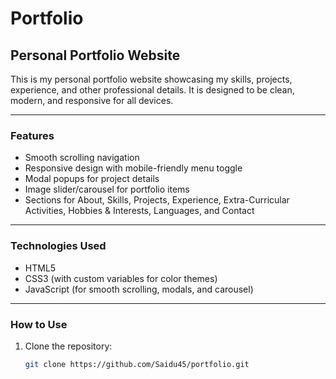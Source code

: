 # Portfolio

## Personal Portfolio Website

This is my personal portfolio website showcasing my skills, projects, experience, and other professional details. It is designed to be clean, modern, and responsive for all devices.

---

### Features

- Smooth scrolling navigation
- Responsive design with mobile-friendly menu toggle
- Modal popups for project details
- Image slider/carousel for portfolio items
- Sections for About, Skills, Projects, Experience, Extra-Curricular Activities, Hobbies & Interests, Languages, and Contact

---

### Technologies Used

- HTML5
- CSS3 (with custom variables for color themes)
- JavaScript (for smooth scrolling, modals, and carousel)

---

### How to Use

1. Clone the repository:
   ```bash
   git clone https://github.com/Saidu45/portfolio.git
